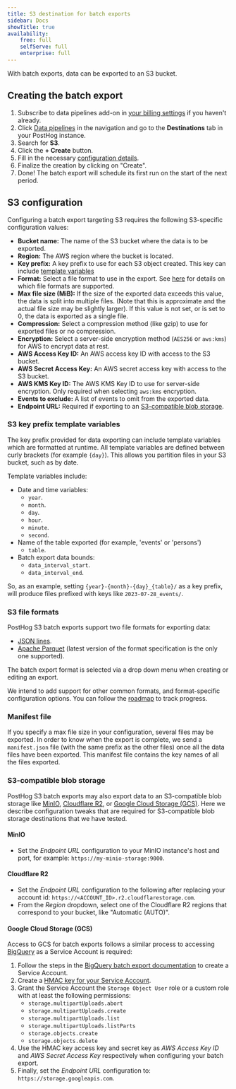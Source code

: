 ```yaml
---
title: S3 destination for batch exports
sidebar: Docs
showTitle: true
availability:
    free: full
    selfServe: full
    enterprise: full
---
```


With batch exports, data can be exported to an S3 bucket.

## Creating the batch export

1. Subscribe to data pipelines add-on in [your billing settings](https://us.posthog.com/organization/billing) if you haven't already.
2. Click [Data pipelines](https://app.posthog.com/pipeline) in the navigation and go to the **Destinations** tab in your PostHog instance.
3. Search for **S3**.
4. Click the **+ Create** button.
5. Fill in the necessary [configuration details](#s3-configuration).
6. Finalize the creation by clicking on "Create".
7. Done! The batch export will schedule its first run on the start of the next period.

## S3 configuration

Configuring a batch export targeting S3 requires the following S3-specific configuration values:
* **Bucket name:** The name of the S3 bucket where the data is to be exported.
* **Region:** The AWS region where the bucket is located.
* **Key prefix:** A key prefix to use for each S3 object created. This key can include [template variables](#s3-key-prefix-template-variables)
* **Format:** Select a file format to use in the export. See [here](#s3-file-formats) for details on which file formats are supported.
* **Max file size (MiB):** If the size of the exported data exceeds this value, the data is split into multiple files. (Note that this is approximate and the actual file size may be slightly larger). If this value is not set, or is set to 0, the data is exported as a single file.
* **Compression:** Select a compression method (like gzip) to use for exported files or no compression.
* **Encryption:** Select a server-side encryption method (`AES256` or `aws:kms`) for AWS to encrypt data at rest.
* **AWS Access Key ID:** An AWS access key ID with access to the S3 bucket.
* **AWS Secret Access Key:** An AWS secret access key with access to the S3 bucket.
* **AWS KMS Key ID:** The AWS KMS Key ID to use for server-side encryption. Only required when selecting `aws:kms` encryption.
* **Events to exclude:** A list of events to omit from the exported data.
* **Endpoint URL:** Required if exporting to an [S3-compatible blob storage](#s3-compatible-blob-storage).

### S3 key prefix template variables

The key prefix provided for data exporting can include template variables which are formatted at runtime. All template variables are defined between curly brackets (for example `{day}`). This allows you partition files in your S3 bucket, such as by date.

Template variables include:
* Date and time variables:
  * `year`.
  * `month`.
  * `day`.
  * `hour`.
  * `minute`.
  * `second`.
* Name of the table exported (for example, 'events' or 'persons')
  * `table`.
* Batch export data bounds:
  * `data_interval_start`.
  * `data_interval_end`.

So, as an example, setting `{year}-{month}-{day}_{table}/` as a key prefix, will produce files prefixed with keys like `2023-07-28_events/`.

### S3 file formats

PostHog S3 batch exports support two file formats for exporting data:
* [JSON lines](https://jsonlines.org/).
* [Apache Parquet](https://parquet.apache.org/) (latest version of the format specification is the only one supported).

The batch export format is selected via a drop down menu when creating or editing an export.

We intend to add support for other common formats, and format-specific configuration options. You can follow the [roadmap](https://github.com/PostHog/posthog/issues/15997) to track progress.

### Manifest file

If you specify a max file size in your configuration, several files may be exported. In order to know when the export is complete, we send a `manifest.json` file (with the same prefix as the other files) once all the data files have been exported. This manifest file contains the key names of all the files exported.

### S3-compatible blob storage

PostHog S3 batch exports may also export data to an S3-compatible blob storage like [MinIO](https://github.com/minio/minio), [Cloudflare R2](https://www.cloudflare.com/developer-platform/products/r2/), or [Google Cloud Storage (GCS)](https://cloud.google.com/storage). Here we describe configuration tweaks that are required for S3-compatible blob storage destinations that we have tested.

#### MinIO
* Set the *Endpoint URL* configuration to your MinIO instance's host and port, for example: `https://my-minio-storage:9000`.

#### Cloudflare R2
* Set the *Endpoint URL* configuration to the following after replacing your account id: `https://<ACCOUNT_ID>.r2.cloudflarestorage.com`.
* From the *Region* dropdown, select one of the Cloudflare R2 regions that correspond to your bucket, like "Automatic (AUTO)".

#### Google Cloud Storage (GCS)
Access to GCS for batch exports follows a similar process to accessing [BigQuery](/docs/cdp/batch-exports/bigquery) as a Service Account is required:
1. Follow the steps in the [BigQuery batch export documentation](/docs/cdp/batch-exports/bigquery) to create a Service Account.
2. Create a [HMAC key for your Service Account](https://cloud.google.com/storage/docs/authentication/managing-hmackeys#console).
3. Grant the Service Account the `Storage Object User` role or a custom role with at least the following permissions:
   * `storage.multipartUploads.abort`
   * `storage.multipartUploads.create`
   * `storage.multipartUploads.list`
   * `storage.multipartUploads.listParts`
   * `storage.objects.create`
   * `storage.objects.delete`
4. Use the HMAC key access key and secret key as *AWS Access Key ID* and *AWS Secret Access Key* respectively when configuring your batch export.
5. Finally, set the *Endpoint URL* configuration to: `https://storage.googleapis.com`.
